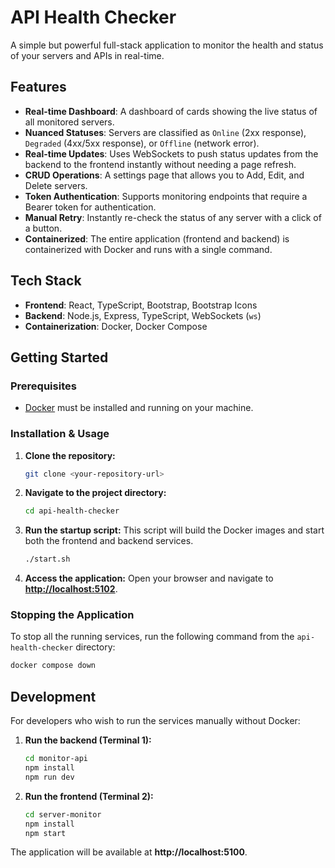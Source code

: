 
# API Health Checker

A simple but powerful full-stack application to monitor the health and status of your servers and APIs in real-time.

## Features

- **Real-time Dashboard**: A dashboard of cards showing the live status of all monitored servers.
- **Nuanced Statuses**: Servers are classified as `Online` (2xx response), `Degraded` (4xx/5xx response), or `Offline` (network error).
- **Real-time Updates**: Uses WebSockets to push status updates from the backend to the frontend instantly without needing a page refresh.
- **CRUD Operations**: A settings page that allows you to Add, Edit, and Delete servers.
- **Token Authentication**: Supports monitoring endpoints that require a Bearer token for authentication.
- **Manual Retry**: Instantly re-check the status of any server with a click of a button.
- **Containerized**: The entire application (frontend and backend) is containerized with Docker and runs with a single command.

## Tech Stack

- **Frontend**: React, TypeScript, Bootstrap, Bootstrap Icons
- **Backend**: Node.js, Express, TypeScript, WebSockets (`ws`)
- **Containerization**: Docker, Docker Compose

## Getting Started

### Prerequisites

- [Docker](https://www.docker.com/get-started) must be installed and running on your machine.

### Installation & Usage

1. **Clone the repository:**
   ```bash
   git clone <your-repository-url>
   ```

2. **Navigate to the project directory:**
   ```bash
   cd api-health-checker
   ```

3. **Run the startup script:**
   This script will build the Docker images and start both the frontend and backend services.
   ```bash
   ./start.sh
   ```

4. **Access the application:**
   Open your browser and navigate to **[http://localhost:5102](http://localhost:5102)**.

### Stopping the Application

To stop all the running services, run the following command from the `api-health-checker` directory:

```bash
docker compose down
```

## Development

For developers who wish to run the services manually without Docker:

1. **Run the backend (Terminal 1):**
   ```bash
   cd monitor-api
   npm install
   npm run dev
   ```

2. **Run the frontend (Terminal 2):**
   ```bash
   cd server-monitor
   npm install
   npm start
   ```

The application will be available at **http://localhost:5100**.
